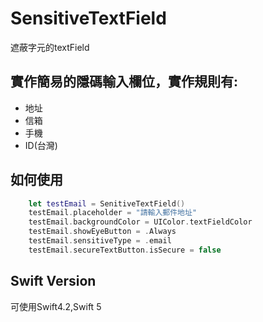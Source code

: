 # SensitiveTextField
遮蔽字元的textField

## 實作簡易的隱碼輸入欄位，實作規則有:
* 地址
* 信箱
* 手機
* ID(台灣)

## 如何使用

``` swift
    let testEmail = SenitiveTextField()
    testEmail.placeholder = "請輸入郵件地址"
    testEmail.backgroundColor = UIColor.textFieldColor
    testEmail.showEyeButton = .Always
    testEmail.sensitiveType = .email
    testEmail.secureTextButton.isSecure = false
```

## Swift Version
可使用Swift4.2,Swift 5